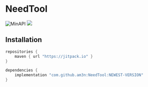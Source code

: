 # NeedTool

![MinAPI](https://img.shields.io/badge/API-21%2B-blue)
[![](https://jitpack.io/v/am3n/NeedTool.svg)](https://jitpack.io/#am3n/NeedTool)

Installation
-------

```groovy
repositories {
    maven { url "https://jitpack.io" }
}
```

```groovy
dependencies {
    implementation "com.github.am3n:NeedTool:NEWEST-VERSION"
}
```
